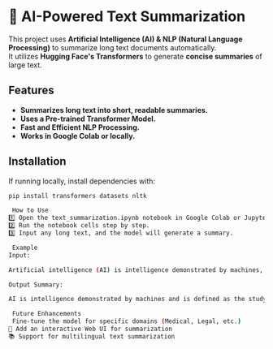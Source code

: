 # 📄 AI-Powered Text Summarization

This project uses **Artificial Intelligence (AI) & NLP (Natural Language Processing)** to summarize long text documents automatically.  
It utilizes **Hugging Face's Transformers** to generate **concise summaries** of large text.

##  Features
-  **Summarizes long text into short, readable summaries.**
-  **Uses a Pre-trained Transformer Model.**
-  **Fast and Efficient NLP Processing.**
-  **Works in Google Colab or locally.**

##  Installation
If running locally, install dependencies with:
```sh
pip install transformers datasets nltk

 How to Use
1️⃣ Open the text_summarization.ipynb notebook in Google Colab or Jupyter.
2️⃣ Run the notebook cells step by step.
3️⃣ Input any long text, and the model will generate a summary.

 Example
Input:

Artificial intelligence (AI) is intelligence demonstrated by machines, as opposed to the natural intelligence displayed by animals, including humans. Leading AI textbooks define the field as the study of intelligent agents: any system that perceives its environment and takes actions that maximize its chance of achieving its goals. Some popular applications of AI include language processing, robotics, computer vision, and decision-making systems.

Output Summary:

AI is intelligence demonstrated by machines and is defined as the study of intelligent agents. It is used in NLP, robotics, computer vision, and decision-making.

 Future Enhancements
 Fine-tune the model for specific domains (Medical, Legal, etc.)
🔄 Add an interactive Web UI for summarization
📚 Support for multilingual text summarization
